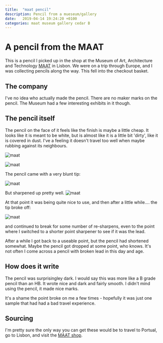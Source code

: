 ```yaml
---
title:  "maat pencil"
description: Pencil from a mueseum/gallery
date:   2019-04-14 19:24:20 +0100
categories: maat museum gallery cedar B
---
```


# A pencil from the MAAT

This is a pencil I picked up in the shop at the Museum of Art,
Architecture and Technology [MAAT](https://www.maat.pt/en/about)
in Lisbon. We were on a trip through Europe, and I was collecting
pencils along the way. This fell into the checkout basket.

## The company

I've no idea who actually made the pencil. There are no maker marks
on the pencil. The Museum had a few interesting exhibits in it though.

## The pencil itself

The pencil on the face of it feels like the finish is maybe a little cheap.
It looks like it is meant to be white, but is almost like it is a little
bit 'dirty', like it is covered in dust. I've a feeling it doesn't travel
too well when maybe rubbing against its neighbours.

![maat]({{site.url}}/images/maat.jpg)

![maat]({{site.url}}/images/maat_text.jpg)

The pencil came with a very blunt tip:

![maat]({{site.url}}/images/maat_tip.jpg)

But sharpened up pretty well.
![maat]({{site.url}}/images/maat_sharp.jpb)

At that point it was being quite nice to use, and then
after a little while.... the tip broke off:

![maat]({{site.url}}/images/maat_broke.jpg)

and continued to break for some number of re-sharpens, even
to the point where I switched to a shorter point sharpener to see
if it was the lead.

After a while I got back to a useable point, but the pencil had shortened
somewhat. Maybe the pencil got dropped at some point, who knows. It's not
often I come across a pencil with broken lead in this day and age.

## How does it write

The pencil was surprisingley dark. I would say this was more like a B grade pencil than an HB.
It wrote nice and dark and fairly smooth. I didn't mind using the pencil, it made nice marks.

It's a shame the point broke on me a few times - hopefully it was just one sample that had had
a bad travel experience.

## Sourcing

I'm pretty sure the only way you can get these would be to travel to Portual, go to Lisbon,
and visit the [MAAT shop](https://www.maat.pt/en/shop).


